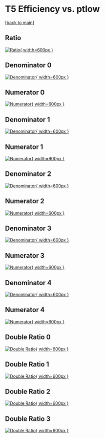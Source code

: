 # T5 Efficiency vs. ptlow

[[back to main](./)]



## Ratio

[![Ratio](../mtv/var/T5_vtr_11_0_eff_ptlow.png){ width=600px }](../mtv/var/T5_vtr_11_0_eff_ptlow.pdf)

## Denominator 0

[![Denominator](../mtv/den/T5_vtr_11_0_eff_ptlow_den0.png){ width=600px }](../mtv/den/T5_vtr_11_0_eff_ptlow_den0.pdf)

## Numerator 0

[![Numerator](../mtv/num/T5_vtr_11_0_eff_ptlow_num0.png){ width=600px }](../mtv/num/T5_vtr_11_0_eff_ptlow_num0.pdf)

## Denominator 1

[![Denominator](../mtv/den/T5_vtr_11_0_eff_ptlow_den1.png){ width=600px }](../mtv/den/T5_vtr_11_0_eff_ptlow_den1.pdf)

## Numerator 1

[![Numerator](../mtv/num/T5_vtr_11_0_eff_ptlow_num1.png){ width=600px }](../mtv/num/T5_vtr_11_0_eff_ptlow_num1.pdf)

## Denominator 2

[![Denominator](../mtv/den/T5_vtr_11_0_eff_ptlow_den2.png){ width=600px }](../mtv/den/T5_vtr_11_0_eff_ptlow_den2.pdf)

## Numerator 2

[![Numerator](../mtv/num/T5_vtr_11_0_eff_ptlow_num2.png){ width=600px }](../mtv/num/T5_vtr_11_0_eff_ptlow_num2.pdf)

## Denominator 3

[![Denominator](../mtv/den/T5_vtr_11_0_eff_ptlow_den3.png){ width=600px }](../mtv/den/T5_vtr_11_0_eff_ptlow_den3.pdf)

## Numerator 3

[![Numerator](../mtv/num/T5_vtr_11_0_eff_ptlow_num3.png){ width=600px }](../mtv/num/T5_vtr_11_0_eff_ptlow_num3.pdf)

## Denominator 4

[![Denominator](../mtv/den/T5_vtr_11_0_eff_ptlow_den4.png){ width=600px }](../mtv/den/T5_vtr_11_0_eff_ptlow_den4.pdf)

## Numerator 4

[![Numerator](../mtv/num/T5_vtr_11_0_eff_ptlow_num4.png){ width=600px }](../mtv/num/T5_vtr_11_0_eff_ptlow_num4.pdf)

## Double Ratio 0

[![Double Ratio](../mtv/ratio/T5_vtr_11_0_eff_ptlow_ratio0.png){ width=600px }](../mtv/ratio/T5_vtr_11_0_eff_ptlow_ratio0.pdf)

## Double Ratio 1

[![Double Ratio](../mtv/ratio/T5_vtr_11_0_eff_ptlow_ratio1.png){ width=600px }](../mtv/ratio/T5_vtr_11_0_eff_ptlow_ratio1.pdf)

## Double Ratio 2

[![Double Ratio](../mtv/ratio/T5_vtr_11_0_eff_ptlow_ratio2.png){ width=600px }](../mtv/ratio/T5_vtr_11_0_eff_ptlow_ratio2.pdf)

## Double Ratio 3

[![Double Ratio](../mtv/ratio/T5_vtr_11_0_eff_ptlow_ratio3.png){ width=600px }](../mtv/ratio/T5_vtr_11_0_eff_ptlow_ratio3.pdf)

